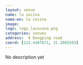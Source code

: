 ```yaml
---
layout: venue
name: la cocina
name-en: la cocina
image: 
logo: logo_lacocona.png
categories: venues
address:  9 Dongping road
coord: [121.4487871, 31.2085503]
---
```


No description yet
